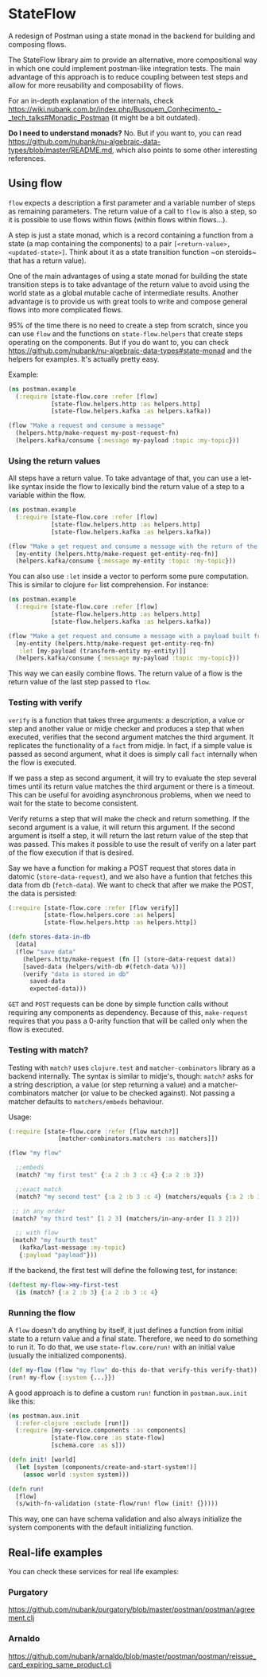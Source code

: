 # StateFlow

A redesign of Postman using a state monad in the backend for building and composing flows.

The StateFlow library aim to provide an alternative, more compositional way in which one could implement postman-like integration tests. The main advantage of this approach is to reduce coupling between test steps and allow for more reusability and composability of flows.

For an in-depth explanation of the internals, check https://wiki.nubank.com.br/index.php/Busquem_Conhecimento_-_tech_talks#Monadic_Postman (it might be a bit outdated).

**Do I need to understand monads?**
No. But if you want to, you can read https://github.com/nubank/nu-algebraic-data-types/blob/master/README.md, which also points to some other interesting references.

## Using flow

`flow` expects a description a first parameter and a variable number of steps as remaining parameters. The return value of a call to `flow` is also a step, so it is possible to use flows within flows (within flows within flows...).

A step is just a state monad, which is a record containing a function from a state (a map containing the components) to a pair `[<return-value>, <updated-state>]`. Think about it as a state transition function ~on steroids~ that has a return value).

One of the main advantages of using a state monad for building the state transition steps is to take advantage of the return value to avoid using the world state as a global mutable cache of intermediate results. Another advantage is to provide us with great tools to write and compose general flows into more complicated flows.

95% of the time there is no need to create a step from scratch, since you can use `flow` and the functions on `state-flow.helpers` that create steps operating on the components. But if you do want to, you can check https://github.com/nubank/nu-algebraic-data-types#state-monad and the helpers for examples. It's actually pretty easy.

Example:
```clojure
(ns postman.example
  (:require [state-flow.core :refer [flow]
            [state-flow.helpers.http :as helpers.http]
            [state-flow.helpers.kafka :as helpers.kafka))

(flow "Make a request and consume a message"
  (helpers.http/make-request my-post-request-fn)
  (helpers.kafka/consume {:message my-payload :topic :my-topic}))
```

### Using the return values

All steps have a return value. To take advantage of that, you can use a let-like syntax inside the flow to lexically bind the return value of a step to a variable within the flow.

```clojure
(ns postman.example
  (:require [state-flow.core :refer [flow]
            [state-flow.helpers.http :as helpers.http]
            [state-flow.helpers.kafka :as helpers.kafka))

(flow "Make a get request and consume a message with the return of the request as payload"
  [my-entity (helpers.http/make-request get-entity-req-fn)]
  (helpers.kafka/consume {:message my-entity :topic :my-topic}))
```

You can also use `:let` inside a vector to perform some pure computation. This is similar to clojure `for` list comprehension. For instance:

```clojure
(ns postman.example
  (:require [state-flow.core :refer [flow]
            [state-flow.helpers.http :as helpers.http]
            [state-flow.helpers.kafka :as helpers.kafka))

(flow "Make a get request and consume a message with a payload built from the return value of the request"
  [my-entity (helpers.http/make-request get-entity-req-fn)
   :let [my-payload (transform-entity my-entity)]]
  (helpers.kafka/consume {:message my-payload :topic :my-topic}))
```

This way we can easily combine flows. The return value of a flow is the return value of the last step passed to `flow`.

### Testing with verify

`verify` is a function that takes three arguments: a description, a value or step and another value or midje checker
and produces a step that when executed, verifies that the second argument matches the third argument. It replicates the functionality of a `fact` from midje.
In fact, if a simple value is passed as second argument, what it does is simply call `fact` internally when the flow is executed.

If we pass a step as second argument, it will try to evaluate the step several times until its return value matches the third argument or there is a timeout. This can be useful for avoiding asynchronous problems, when we need to wait for the state to become consistent.

Verify returns a step that will make the check and return something. If the second argument is a value, it will return this argument. If the second argument is itself a step, it will return the last return value of the step that was passed. This makes it possible to use the result of verify on a later part of the flow execution if that is desired.

Say we have a function for making a POST request that stores data in datomic (`store-data-request`),
and we also have a funtion that fetches this data from db (`fetch-data`). We want to check that after we make the POST, the data is persisted:

```clojure
(:require [state-flow.core :refer [flow verify]]
          [state-flow.helpers.core :as helpers]
          [state-flow.helpers.http :as helpers.http])

(defn stores-data-in-db
  [data]
  (flow "save data"
    (helpers.http/make-request (fn [] (store-data-request data))
    [saved-data (helpers/with-db #(fetch-data %))]
    (verify "data is stored in db"
      saved-data
      expected-data)))
```

`GET` and `POST` requests can be done by simple function calls without requiring any components as dependency. Because of this, `make-request` requires that you pass a 0-arity function that will be called only when the flow is executed.

### Testing with match?

Testing with `match?` uses `clojure.test` and `matcher-combinators` library as a backend internally. The syntax is similar to midje's, though: `match?` asks for a string description, a value (or step returning a value) and a matcher-combinators matcher (or value to be checked against). Not passing a matcher defaults to `matchers/embeds` behaviour.

Usage:
```clojure
(:require [state-flow.core :refer [flow match?]]
              [matcher-combinators.matchers :as matchers]])

(flow "my flow"

  ;;embeds
  (match? "my first test" {:a 2 :b 3 :c 4} {:a 2 :b 3})

  ;;exact match
  (match? "my second test" {:a 2 :b 3 :c 4} (matchers/equals {:a 2 :b 3 :c 4})

 ;; in any order
 (match? "my third test" [1 2 3] (matchers/in-any-order [1 3 2]))

  ;; with flow
 (match? "my fourth test"
   (kafka/last-message :my-topic)
   {:payload "payload"}))
```

If the backend, the first test will define the following test, for instance:
```clojure
(deftest my-flow->my-first-test
  (is (match? {:a 2 :b 3} {:a 2 :b 3 :c 4}
```

### Running the flow

A `flow` doesn't do anything by itself, it just defines a function from initial state to a return value and a final state. Therefore, we need to do something to run it. To do that, we use `state-flow.core/run!` with an initial value (usually the initialized components).

```clojure
(def my-flow (flow "my flow" do-this do-that verify-this verify-that))
(run! my-flow {:system {...}})
```

A good approach is to define a custom `run!` function in `postman.aux.init` like this:

```clojure
(ns postman.aux.init
  (:refer-clojure :exclude [run!])
  (:require [my-service.components :as components]
            [state-flow.core :as state-flow]
            [schema.core :as s]))

(defn init! [world]
  (let [system (components/create-and-start-system!)]
    (assoc world :system system)))

(defn run!
  [flow]
  (s/with-fn-validation (state-flow/run! flow (init! {}))))
```
This way, one can have schema validation and also always initialize the system components with the default initializing function.

## Real-life examples

You can check these services for real life examples:

### Purgatory

https://github.com/nubank/purgatory/blob/master/postman/postman/agreement.clj

### Arnaldo

https://github.com/nubank/arnaldo/blob/master/postman/postman/reissue_card_expiring_same_product.clj


